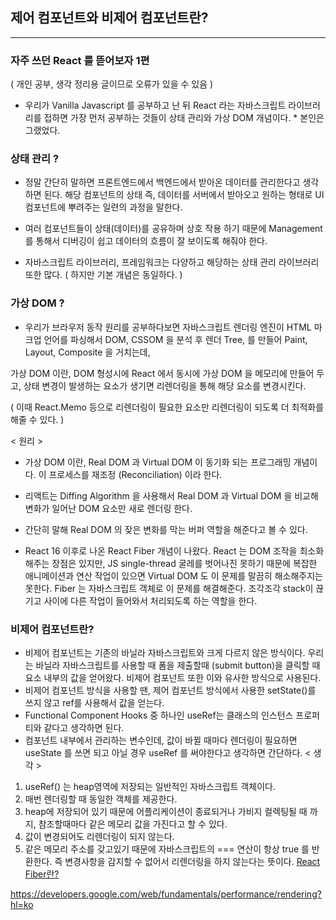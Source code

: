 ## 제어 컴포넌트와 비제어 컴포넌트란?
---
### 자주 쓰던 React 를 뜯어보자 1편
( 개인 공부, 생각 정리용 글이므로 오류가 있을 수 있음 )

- 우리가 Vanilla Javascript 를 공부하고 난 뒤 React 라는 자바스크립트 라이브러리를 접하면 가장 먼저 공부하는 것들이 상태 관리와 가상 DOM 개념이다. * 본인은 그랬었다.

### 상태 관리 ?

- 정말 간단히 말하면 프론트엔드에서 백엔드에서 받아온 데이터를 관리한다고 생각하면 된다. 해당 컴포넌트의 상태 즉, 데이터를 서버에서 받아오고 원하는 형태로 UI 컴포넌트에 뿌려주는 일련의 과정을 말한다.

- 여러 컴포넌트들이 상태(데이터)를 공유하며 상호 작용 하기 때문에 Management 를 통해서 디버깅이 쉽고 데이터의 흐름이 잘 보이도록 해줘야 한다.

- 자바스크립트 라이브러리, 프레임워크는 다양하고 해당하는 상태 관리 라이브러리 또한 많다. ( 하지만 기본 개념은 동일하다. )

### 가상 DOM ?

- 우리가 브라우저 동작 원리를 공부하다보면 자바스크립트 렌더링 엔진이 HTML 마크업 언어를 파싱해서 
DOM, CSSOM 을 분석 후 렌더 Tree, 를 만들어 Paint, Layout, Composite 을 거치는데,

가상 DOM 이란, DOM 형성시에 React 에서 동시에 가상 DOM 을 메모리에 만들어 두고, 상태 변경이 발생하는 요소가 생기면 리렌더링을 통해 해당 요소를 변경시킨다.

( 이때 React.Memo 등으로 리렌더링이 필요한 요소만 리렌더링이 되도록 더 최적화를 해줄 수 있다. )

< 원리 >
- 가상 DOM 이란, Real DOM 과 Virtual DOM 이 동기화 되는 프로그래밍 개념이다. 이 프로세스를 재조정 (Reconciliation) 이라 한다.

- 리액트는 Diffing Algorithm 을 사용해서 Real DOM 과 Virtual DOM 을 비교해 변화가 일어난 DOM 요소만 새로 렌더링 한다.

- 간단히 말해 Real DOM 의 잦은 변화를 막는 버퍼 역할을 해준다고 볼 수 있다.

- React 16 이후로 나온 React Fiber 개념이 나왔다. React 는 DOM 조작을 최소화 해주는 장점은 있지만, JS single-thread 굴레를 벗어나진 못하기 때문에 복잡한 애니메이션과 연산 작업이 있으면 Virtual DOM 도 이 문제를 말끔히 해소해주지는 못한다. Fiber 는 자바스크립트 객체로 이 문제를 해결해준다. 조각조각 stack이 끊기고 사이에 다른 작업이 들어와서 처리되도록 하는 역할을 한다.

### 비제어 컴포넌트란?
- 비제어 컴포넌트는 기존의 바닐라 자바스크립트와 크게 다르지 않은 방식이다. 우리는 바닐라 자바스크립트를 사용할 때 폼을 제출할때 (submit button)을 클릭할 때 요소 내부의 값을 얻어왔다. 비제어 컴포넌트 또한 이와 유사한 방식으로 사용된다.
- 비제어 컴포넌트 방식을 사용할 땐, 제어 컴포넌트 방식에서 사용한 setState()를 쓰지 않고 ref를 사용해서 값을 얻는다.
- Functional Component Hooks 중 하나인 useRef는 클래스의 인스턴스 프로퍼티와 같다고 생각하면 된다.
- 컴포넌트 내부에서 관리하는 변수인데, 값이 바뀔 때마다 렌더링이 필요하면 useState 를 쓰면 되고 아닐 경우 useRef 를 써야한다고 생각하면 간단하다.
< 생각 >
1. useRef() 는 heap영역에 저장되는 일반적인 자바스크립트 객체이다.
2. 매번 렌더링할 때 동일한 객체를 제공한다. 
3. heap에 저장되어 있기 때문에 어플리케이션이 종료되거나 가비지 컬렉팅될 때 까지, 참조할때마다 같은 메모리 값을 가진다고 할 수 있다.
4. 값이 변경되어도 리렌더링이 되지 않는다. 
5. 같은 메모리 주소를 갖고있기 때문에 자바스크립트의 === 연산이 항상 true 를 반환한다. 즉 변경사항을 감지할 수 없어서 리렌더링을 하지 않는다는 뜻이다.
[React Fiber란?](https://codesquad-yoda.medium.com/%EB%82%A8%EB%8B%A4%EB%A5%B8-%EA%B0%9C%EC%84%A0%EB%B0%A9%EB%B2%95%EC%9D%84-%EB%8B%A4%EC%8B%9C-%EB%B3%B4%EC%97%AC%EC%A4%80-%ED%8E%98%EC%9D%B4%EC%8A%A4%EB%B6%81%EC%9D%98-react-fiber-80b7ca5bd9bb)

https://developers.google.com/web/fundamentals/performance/rendering?hl=ko
